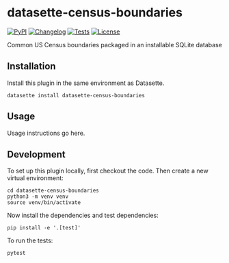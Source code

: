 # datasette-census-boundaries

[![PyPI](https://img.shields.io/pypi/v/datasette-census-boundaries.svg)](https://pypi.org/project/datasette-census-boundaries/)
[![Changelog](https://img.shields.io/github/v/release/eyeseast/datasette-census-boundaries?include_prereleases&label=changelog)](https://github.com/eyeseast/datasette-census-boundaries/releases)
[![Tests](https://github.com/eyeseast/datasette-census-boundaries/workflows/Test/badge.svg)](https://github.com/eyeseast/datasette-census-boundaries/actions?query=workflow%3ATest)
[![License](https://img.shields.io/badge/license-Apache%202.0-blue.svg)](https://github.com/eyeseast/datasette-census-boundaries/blob/main/LICENSE)

Common US Census boundaries packaged in an installable SQLite database

## Installation

Install this plugin in the same environment as Datasette.

    datasette install datasette-census-boundaries

## Usage

Usage instructions go here.

## Development

To set up this plugin locally, first checkout the code. Then create a new virtual environment:

    cd datasette-census-boundaries
    python3 -m venv venv
    source venv/bin/activate

Now install the dependencies and test dependencies:

    pip install -e '.[test]'

To run the tests:

    pytest
